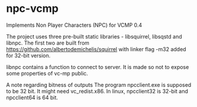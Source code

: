 # npc-vcmp
Implements Non Player Characters (NPC) for VCMP 0.4

The project uses three pre-built static libraries - libsquirrel, libsqstd and libnpc.
The first two are built from https://github.com/albertodemichelis/squirrel with linker flag -m32  added for 32-bit version.

libnpc contains a function to connect to server. It is made so not to expose some properties of vc-mp public.

A note regarding bitness of outputs
The program npcclient.exe is supposed to be 32 bit. It might need vc_redist.x86.
In linux, npcclient32 is 32-bit and npcclient64 is 64 bit.
